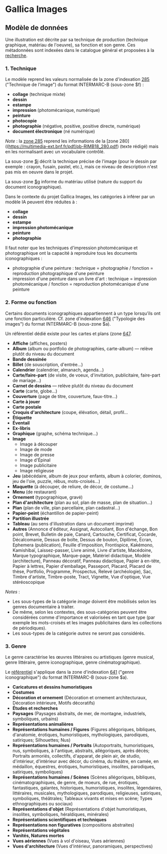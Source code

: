 # Gallica Images

## Modèle de données

Une illustration est décrite par sa technique de production (technique graphique, matériau de l'oeuvre), sa fonction et son genre.
Ces métadonnées sont indexées dans le catalogue général et proposées à la [recherche](https://catalogue.bnf.fr/recherche-uni-images-cartes.do?pageRech=imc).

### 1. Technique
Le modèle reprend les valeurs normalisée de la zone d'indexation [285](https://www.bnf.fr/sites/default/files/2018-11/IF_cattechnique.pdf) ("Technique de l’image") du format INTERMARC-B (sous-zone $f) :

- **collage** (technique mixte)
- **dessin**
- **estampe**
- **impression** (photomécanique, numérique)
- **peinture**
- **photocopie**
- **photographie** (négative, positive, positive directe, numérique)
- **document électronique** (né numérique) 

_Note_ : la [zone 285](https://multimedia-ext.bnf.fr/pdf/pb-RIMB08_285.pdf) reprend les informations de la [zone 280]((https://multimedia-ext.bnf.fr/pdf/pb-RIMB18_280.pdf) (texte rédigé) mais en les normalisant avec un vocabulaire contrôlé.

La sous-zone [$j](https://www.bnf.fr/sites/default/files/2018-11/intermarc_ref_if-tech-img.pdf) décrit la technique précise de l'image (pour le dessin par exemple : crayon, fusain, pastel, etc.), mais ce niveau de description n'est pas mis en oeuvre dans le projet.

La sous-zone [$g](https://www.bnf.fr/sites/default/files/2018-11/intermarc_ref_if-materiau-doc.pdf) informe du matériau utilisé (nature du support du document iconographique).

Dans le contexte du projet Gallica Images, les catégories à inférer par un modèle IA peuvent être réduites à :

- **collage** 
- **dessin**
- **estampe**
- **impression photomécanique** 
- **peinture**
- **photographie**

Il faut noter que les techniques d'impression photomécanique et photographique ont la capacité à reproduire tous les documents iconographiques : 
- photographie d'une peinture : technique = photographie / fonction = reproduction photographique d'une peinture
- impression d'une peinture dans un livre d'art : technique = impression photomécanique / fonction = reproduction photomécanique d'une peinture

### 2. Forme ou fonction

Certains documents iconographiques appartiennent à un type lorsqu’ils ont une fonction particulière. Cf. zone d'indexation [646](https://www.bnf.fr/sites/default/files/2018-11/intermarc_ref_if-typo-img.pdf) ("Typologie des images") du format INTERMARC-B (sous-zone $a).

Un référentiel dédié existe pour les cartes et plans (zone [647](https://www.bnf.fr/sites/default/files/2018-11/DocCart_Typo%2C0.pdf).

- **Affiche** (affiches, posters)
- **Album** (album ou portfolio de photographies, carte-album) — relève plutôt du niveau du document
- **Bande dessinée**
- **Billet** (de souscription, d'entrée...)
- **Calendrier** (calendrier, almanach, agenda...)
- **Carte/faire-part** (de visite, de voeux, d'invitation,  publicitaire, faire-part de mariage...)
- **Carnet de dessins** — relève plutôt du niveau du document
- **Carte** (carte, globe...)
- **Couverture** (page de titre, couverture, faux-titre...)
- **Carte à jouer**
- **Carte postale**
- **Croquis d'architecture** (coupe, élévation, détail, profil...
- **Étiquette**
- **Éventail**
- **Ex-libris**
- **Graphique** (graphe, schéma technique...)
- **Image**
    - Image à découper
    - Image de mode
    - Image de presse
    - Image d'Épinal
    - Image publicitaire
    - Image religieuse 
- **Jeu** (abécédaire, album de jeux pour enfants, album à colorier, dominos, jeu de l'oie, puzzle, rébus, mots-croisés...)
- **Maquette** (à découper, de reliure, de décor, de costume...)
- **Menu** (de restaurant)
- **Ornement** (typographique, gravé)
- **Plan d'architecture** (plan au sol, plan de masse, plan de situation...)
- **Plan** (plan de ville, plan parcellaire, plan cadastral...)
- **Papier-peint** (échantillon de papier-peint)
- **Partition illustrée**
- **Tableau** (au sens d'illustration dans un document imprimé)
- **Autres** (Annonce d'éditeur, Assignat, Autocollant, Bon d'échange, Bon point, Brevet, Bulletin de paie, Canard, Cartouche, Certificat, Cocarde, Décalcomanie, Dessus de boîte, Dessus de bouton, Diplôme, Écran, Ephemera (publication), Feuille d'imposition, Frontispice, Kakémono, Kamishibaï, Laissez-passer, Livre animé, Livre d'artiste, Macédoine, Marque typographique, Marque-page, Matériel didactique, Modèle (architecture), Panneau décoratif, Panneau didactique, Papier à en-tête, Papier à lettres, Papier d'emballage, Passeport, Placard, Placard de thèse, Portfolio, Programme, Prospectus, Relevé (archéologie), Sac, Timbre d'artiste, Timbre-poste, Tract, Vignette, Vue d'optique, Vue stéréoscopique

_Notes_ : 
- Les sous-types de la catégorie _image_ doivent être mobilisés selon les genres documentaire à traiter. 
- De même, selon les contextes, des sous-catégories peuvent être considérées comme d'importance et valorisées en tant que type (par exemple les mots-croisés et les images publicitaires dans les collections de périodiques).
- Les sous-types de la catégorie _autres_ ne seront pas considérés.

### 3. Genre

Le genre caractérise les œuvres littéraires ou artistiques (genre musical, genre littéraire, genre iconographique, genre cinématographique).

Le [référentiel](https://www.bnf.fr/sites/default/files/2018-11/intermarc_ref_if-icono.pdf) s'applique dans la zone d'indexation [641](https://multimedia-ext.bnf.fr/pdf/pb-RIMB14_641.pdf) ("genre iconographique") du format INTERMARC-B (sous-zone $a).


- **Caricatures et dessins humoristiques**
- **Costumes**
- **Décoration et ornement** (Décoration et ornement architecturaux, Décoration intérieure, Motifs décoratifs)
- **Études et recherches**
- **Paysages** (Paysages abstraits, de mer, de montagne, industriels, symboliques, urbains)
- **Représentations animalières**
- **Représentations humaines / Figures** (Figures allégoriques, bibliques, d'anatomie, érotiques, humoristiques, mythologiques, parodiques, satiriques; Silhouettes; Nus)
- **Représentations humaines / Portraits** (Autoportraits, humoristiques, nus, symboliques, à l'antique, abstraits, allégoriques, après décès; Portraits armoriés, collectifs, d'apparat, de plein air, de studio, d'intérieur, d'intérieur avec décor, du cinéma, du théâtre, en camée, en médaillon, équestres, érotiques, humoristiques, insolites, parodiques, satiriques, symboliques)
- **Représentations humaines / Scènes** (Scènes allégoriques, bibliques, cinématographiques, de genre, de moeurs, de rue, érotiques, fantastiques, galantes, historiques, humoristiques, insolites, légendaires, littéraires, musicales, mythologiques, parodiques, religieuses, satiriques, symboliques, théâtrales; Tableaux vivants et mises en scène; Types ethnographiques ou sociaux)
- **Représentations d'objet** (Représentations d'objet humoristiques, insolites, symboliques, héraldiques, minérales)
- **Représentations scientifiques et techniques**
- **Représentations non figuratives** (compositions abstraites)
- **Représentations végétales**
- **Vanités, Natures mortes**
- **Vues aériennes** (Vues à vol d'oiseau, Vues aériennes)
- **Vues d'architecture** (Vues d'intérieur, panoramiques, perspectives)

